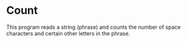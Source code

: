 # Count

This program reads a string (phrase) and counts the number of space characters and certain other letters in the phrase.
